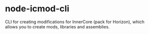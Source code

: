 # node-icmod-cli
 CLI for creating modifications for InnerCore (pack for Horizon), which allows you to create mods, libraries and assemblies.

